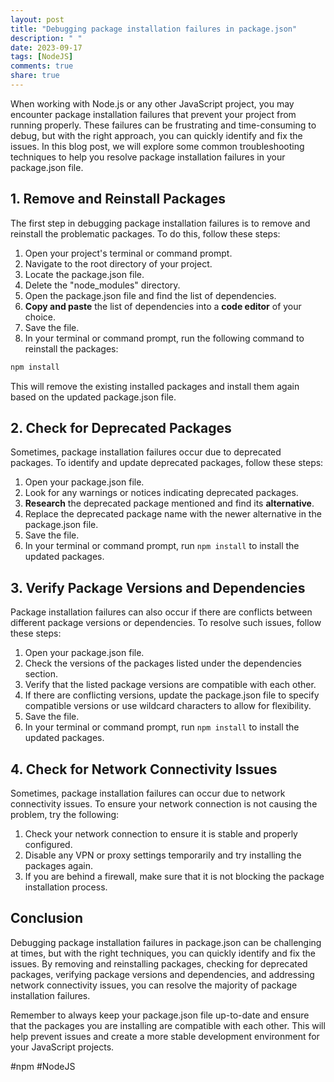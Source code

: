 ```yaml
---
layout: post
title: "Debugging package installation failures in package.json"
description: " "
date: 2023-09-17
tags: [NodeJS]
comments: true
share: true
---
```


When working with Node.js or any other JavaScript project, you may encounter package installation failures that prevent your project from running properly. These failures can be frustrating and time-consuming to debug, but with the right approach, you can quickly identify and fix the issues. In this blog post, we will explore some common troubleshooting techniques to help you resolve package installation failures in your package.json file.

## 1. Remove and Reinstall Packages

The first step in debugging package installation failures is to remove and reinstall the problematic packages. To do this, follow these steps:

1. Open your project's terminal or command prompt.
2. Navigate to the root directory of your project.
3. Locate the package.json file.
4. Delete the "node_modules" directory.
5. Open the package.json file and find the list of dependencies.
6. **Copy and paste** the list of dependencies into a **code editor** of your choice.
7. Save the file.
8. In your terminal or command prompt, run the following command to reinstall the packages:
```bash
npm install
```

This will remove the existing installed packages and install them again based on the updated package.json file.

## 2. Check for Deprecated Packages

Sometimes, package installation failures occur due to deprecated packages. To identify and update deprecated packages, follow these steps:

1. Open your package.json file.
2. Look for any warnings or notices indicating deprecated packages.
3. **Research** the deprecated package mentioned and find its **alternative**.
4. Replace the deprecated package name with the newer alternative in the package.json file.
5. Save the file.
6. In your terminal or command prompt, run `npm install` to install the updated packages.

## 3. Verify Package Versions and Dependencies

Package installation failures can also occur if there are conflicts between different package versions or dependencies. To resolve such issues, follow these steps:

1. Open your package.json file.
2. Check the versions of the packages listed under the dependencies section.
3. Verify that the listed package versions are compatible with each other.
4. If there are conflicting versions, update the package.json file to specify compatible versions or use wildcard characters to allow for flexibility.
5. Save the file.
6. In your terminal or command prompt, run `npm install` to install the updated packages.

## 4. Check for Network Connectivity Issues

Sometimes, package installation failures can occur due to network connectivity issues. To ensure your network connection is not causing the problem, try the following:

1. Check your network connection to ensure it is stable and properly configured.
2. Disable any VPN or proxy settings temporarily and try installing the packages again.
3. If you are behind a firewall, make sure that it is not blocking the package installation process.

## Conclusion

Debugging package installation failures in package.json can be challenging at times, but with the right techniques, you can quickly identify and fix the issues. By removing and reinstalling packages, checking for deprecated packages, verifying package versions and dependencies, and addressing network connectivity issues, you can resolve the majority of package installation failures.

Remember to always keep your package.json file up-to-date and ensure that the packages you are installing are compatible with each other. This will help prevent issues and create a more stable development environment for your JavaScript projects.

#npm #NodeJS